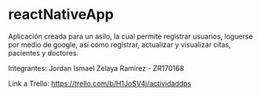 # reactNativeApp
Aplicación creada para un asilo, la cual permite registrar usuarios, loguerse por medio de google, así como registrar, actualizar y visualizar citas, pacientes y doctores.

Integrantes: Jordan Ismael Zelaya Ramirez - ZR170168

Link a Trello: https://trello.com/b/H1JoSV4j/actividaddps
